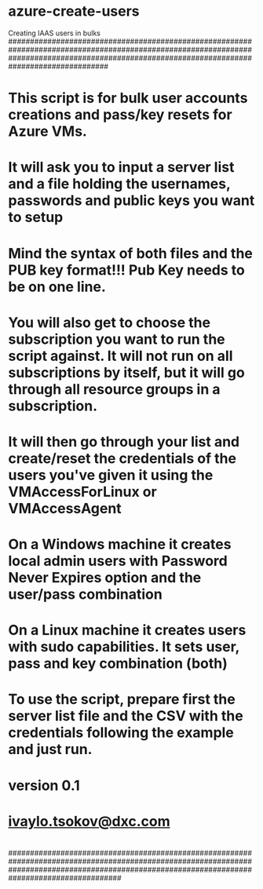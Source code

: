 # azure-create-users
Creating IAAS users in bulks
###############################################################################################################################################################################################
#
# This script is for bulk user accounts creations and pass/key resets for Azure VMs.
# 
# It  will ask you to input a server list and a file holding the usernames, passwords and public keys you want to setup
# Mind the syntax of both files and the PUB key format!!! Pub Key needs to be on one line.
# You will also get to choose the subscription you want to run the script against. It will not run on all subscriptions by itself, but it will go through all resource groups in a subscription.
# It will then go through your list and create/reset the credentials of the users you've given it using the VMAccessForLinux or VMAccessAgent
# On a Windows machine it creates local admin users with Password Never Expires option and the user/pass combination
# On a Linux machine it creates users with sudo capabilities. It sets user, pass and key combination (both)
#
# To use the script, prepare first the server list file and the CSV with the credentials following the example and just run. 
#
# version 0.1
# ivaylo.tsokov@dxc.com
#
##################################################################################################################################################################################################
